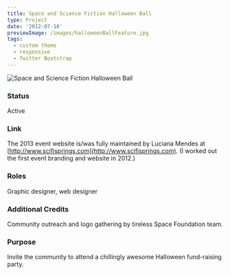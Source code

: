 ```yaml
---
title: Space and Science Fiction Halloween Ball
type: Project
date: '2012-07-18'
previewImage: /images/halloweenBallFeature.jpg
tags:
  - custom theme
  - responsive
  - Twitter Bootstrap
---
```

![Space and Science Fiction Halloween Ball](/images/halloweenBallTop.jpg)

### Status

Active

### Link

The 2013 event website is/was fully maintained by Luciana Mendes at [http://www.scifisprings.com](http://www.scifisprings.com). (I worked out the first event branding and website in 2012.)

### Roles

Graphic designer, web designer

### Additional Credits

Community outreach and logo gathering by tireless Space Foundation team.

### Purpose

Invite the community to attend a chillingly awesome Halloween fund-raising party.
